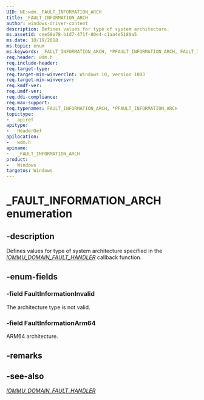 ```yaml
---
UID: NE:wdm._FAULT_INFORMATION_ARCH
title: _FAULT_INFORMATION_ARCH
author: windows-driver-content
description: Defines values for type of system architecture.
ms.assetid: cee58e78-b1d7-471f-80e4-c1aa4e5189a5
ms.date: 10/19/2018
ms.topic: enum
ms.keywords: _FAULT_INFORMATION_ARCH, *PFAULT_INFORMATION_ARCH, FAULT_INFORMATION_ARCH, 
req.header: wdm.h
req.include-header:
req.target-type:
req.target-min-winverclnt: Windows 10, version 1803
req.target-min-winversvr:
req.kmdf-ver:
req.umdf-ver:
req.ddi-compliance:
req.max-support:
req.typenames: FAULT_INFORMATION_ARCH, *PFAULT_INFORMATION_ARCH
topictype: 
-	apiref
apitype: 
-	HeaderDef
apilocation: 
-	wdm.h
apiname: 
-	_FAULT_INFORMATION_ARCH
product:
-	Windows
targetos: Windows
---
```


# _FAULT_INFORMATION_ARCH enumeration

## -description

Defines values for type of system architecture specified in the [_IOMMU_DOMAIN_FAULT_HANDLER_](nc-wdm-iommu_domain_fault_handler.md) callback function.


## -enum-fields

### -field FaultInformationInvalid 
The architecture type is not valid. 

### -field FaultInformationArm64
ARM64 architecture.

## -remarks

## -see-also
[_IOMMU_DOMAIN_FAULT_HANDLER_](nc-wdm-iommu_domain_fault_handler.md)
